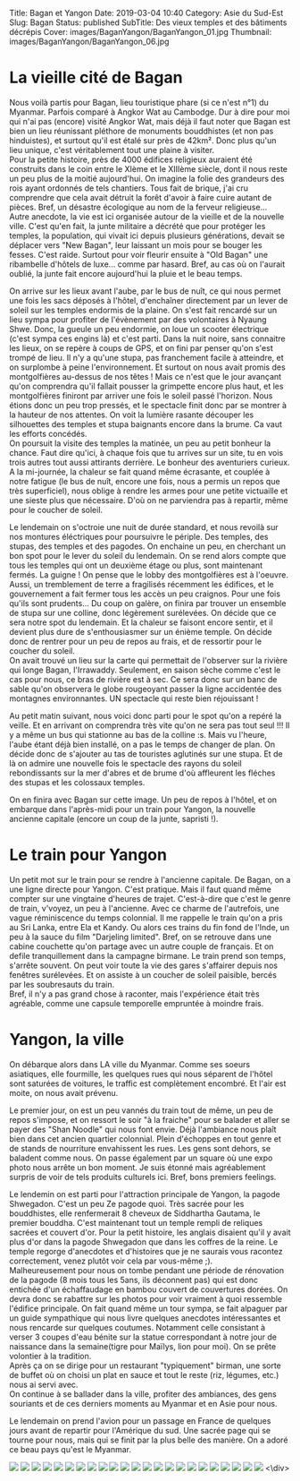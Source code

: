Title: Bagan et Yangon
Date: 2019-03-04 10:40
Category: Asie du Sud-Est
Slug: Bagan
Status: published
SubTitle: Des vieux temples et des bâtiments décrépis
Cover: images/BaganYangon/BaganYangon_01.jpg
Thumbnail: images/BaganYangon/BaganYangon_06.jpg

# La vieille cité de Bagan
Nous voilà partis pour Bagan, lieu touristique phare (si ce n'est n°1) du Myanmar. Parfois comparé à Angkor Wat au Cambodge. Dur à dire pour moi qui n'ai pas (encore) visité Angkor Wat, mais déjà il faut noter que Bagan est bien un lieu réunissant pléthore de monuments bouddhistes (et non pas hinduistes), et surtout qu'il est étalé sur près de 42km². Donc plus qu'un lieu unique, c'est véritablement tout une plaine à visiter.  
Pour la petite histoire, près de 4000 édifices religieux auraient été construits dans le coin entre le XIème et le XIIIème siècle, dont il nous reste un peu plus de la moitié aujourd'hui. On imagine la folie des grandeurs des rois ayant ordonnés de tels chantiers. Tous fait de brique, j'ai cru comprendre que cela avait détruit la forêt d'avoir à faire cuire autant de pièces. Bref, un désastre écologique au nom de la ferveur religieuse...  
Autre anecdote, la vie est ici organisée autour de la vieille et de la nouvelle ville. C'est qu'en fait, la junte militaire a décrété que pour protéger les temples, la population, qui vivait ici depuis plusieurs générations, devait se déplacer vers "New Bagan", leur laissant un mois pour se bouger les fesses. C'est raide. Surtout pour voir fleurir ensuite à "Old Bagan" une ribambelle d'hôtels de luxe... comme par hasard. Bref, au cas où on l'aurait oublié, la junte fait encore aujourd'hui la pluie et le beau temps.

On arrive sur les lieux avant l'aube, par le bus de nuît, ce qui nous permet une fois les sacs déposés à l'hôtel, d'enchaîner directement par un lever de soleil sur les temples endormis de la plaine. On s'est fait rencardé sur un lieu sympa pour profiter de l'évènement par des volontaires à Nyaung Shwe. Donc, la gueule un peu endormie, on loue un scooter électrique (c'est sympa ces engins là) et c'est parti. Dans la nuit noire, sans connaitre les lieux, on se repère à coups de GPS, et on fini par penser qu'on s'est trompé de lieu. Il n'y a qu'une stupa, pas franchement facile à atteindre, et on surplombe à peine l'environnement. Et surtout on nous avait promis des montgolfières au-dessus de nos têtes ! Mais ce n'est que le jour avançant qu'on comprendra qu'il fallait pousser la grimpette encore plus haut, et les montgolfières finiront par arriver une fois le soleil passé l'horizon. Nous étions donc un peu trop pressés, et le spectacle finit donc par se montrer à la hauteur de nos attentes. On voit la lumière rasante découper les silhouettes des temples et stupa baignants encore dans la brume. Ca vaut les efforts concédés.  
On poursuit la visite des temples la matinée, un peu au petit bonheur la chance. Faut dire qu'ici, à chaque fois que tu arrives sur un site, tu en vois trois autres tout aussi attirants derrière. Le bonheur des aventuriers curieux. A la mi-journée, la chaleur se fait quand même écrasante, et couplée à notre fatigue (le bus de nuît, encore une fois, nous a permis un repos que très superficiel), nous oblige à rendre les armes pour une petite victuaille et une sieste plus que nécessaire. D'où on ne parviendra pas à repartir, même pour le coucher de soleil.

Le lendemain on s'octroie une nuit de durée standard, et nous revoilà sur nos montures éléctriques pour poursuivre le périple. Des temples, des stupas, des temples et des pagodes. On enchaine un peu, en cherchant un bon spot pour le lever du soleil du lendemain. On se rend alors compte que tous les temples qui ont un deuxième étage ou plus, sont maintenant fermés. La guigne ! On pense que le lobby des montgolfières est à l'oeuvre. Aussi, un tremblement de terre a fragilisés récemment les édifices, et le gouvernement a fait fermer tous les accès un peu craignos. Pour une fois qu'ils sont prudents... Du coup on galère, on finira par trouver un ensemble de stupa sur une colline, donc légèrement surélevées. On décide que ce sera notre spot du lendemain. Et la chaleur se faisont encore sentir, et il devient plus dure de s'enthousiasmer sur un énième temple. On décide donc de rentrer pour un peu de repos au frais, et de ressortir pour le coucher du soleil.  
On avait trouvé un lieu sur la carte qui permettait de l'observer sur la rivière qui longe Bagan, l'Irrawaddy. Seulement, en saison sèche comme c'est le cas pour nous, ce bras de rivière est à sec. Ce sera donc sur un banc de sable qu'on observera le globe rougeoyant passer la ligne accidentée des montagnes environnantes. UN spectacle qui reste bien réjouissant !

Au petit matin suivant, nous voici donc parti pour le spot qu'on a repéré la veille. Et en arrivant on comprendra très vite qu'on ne sera pas tout seul !!! Il y a même un bus qui stationne au bas de la colline :s. Mais vu l'heure, l'aube étant déjà bien installé, on a pas le temps de changer de plan. On décide donc de s'ajouter au tas de touristes aglutinés sur une stupa. Et de là on admire une nouvelle fois le spectacle des rayons du soleil rebondissants sur la mer d'abres et de brume d'où affleurent les fléches des stupas et les colossaux temples.

On en finira avec Bagan sur cette image. Un peu de repos à l'hôtel, et on embarque dans l'après-midi pour un train pour Yangon, la nouvelle ancienne capitale (encore un coup de la junte, sapristi !).

# Le train pour Yangon
Un petit mot sur le train pour se rendre à l'ancienne capitale. De Bagan, on a une ligne directe pour Yangon. C'est pratique. Mais il faut quand même compter sur une vingtaine d'heures de trajet. C'est-à-dire que c'est le genre de train, v'voyez, un peu à l'ancienne. Avec ce charme de l'autrefois, une vague réminiscence du temps colonnial. Il me rappelle le train qu'on a pris au Sri Lanka, entre Ela et Kandy. Ou alors ces trains du fin fond de l'Inde, un peu à la sauce du film "Darjeling limited". Bref, on se retrouve dans une cabine couchette qu'on partage avec un autre couple de français. Et on defile tranquillement dans la campagne birmane. Le train prend son temps, s'arrête souvent. On peut voir toute la vie des gares s'affairer depuis nos fenêtres surélevées. Et on assiste à un coucher de soleil paisible, bercés par les soubresauts du train.  
Bref, il n'y a pas grand chose à raconter, mais l'expérience était très agréable, comme une capsule temporelle empruntée à moindre frais.

# Yangon, la ville
On débarque alors dans LA ville du Myanmar. Comme ses soeurs asiatiques, elle fourmille, les quelques rues qui nous séparent de l'hôtel sont saturées de voitures, le traffic est complètement encombré. Et l'air est moite, on nous avait prévenu.

Le premier jour, on est un peu vannés du train tout de même, un peu de repos s'impose, et on ressort le soir "à la fraiche" pour se balader et aller se payer des "Shan Noodle" qui nous font envie. Déjà l'ambiance nous plaît bien dans cet ancien quartier colonnial. Plein d'échoppes en tout genre et de stands de nourriture envahissent les rues. Les gens sont dehors, se baladent comme nous. On passe également par un square où une expo photo nous arrête un bon moment. Je suis étonné mais agréablement surpris de voir de tels produits culturels ici. Bref, bons premiers feelings.

Le lendemin on est parti pour l'attraction principale de Yangon, la pagode Shwegadon. C'est un peu Ze pagode quoi. Très sacrée pour les bouddhistes, elle renfermerait 8 cheveux de Siddhartha Gautama, le premier bouddha. C'est maintenant tout un temple rempli de reliques sacrées et couvert d'or. Pour la petit histoire, les anglais disaient qu'il y avait plus d'or dans la pagode Shwegadon que dans les coffres de la reine. Le temple regorge d'anecdotes et d'histoires que je ne saurais vous racontez correctement, venez plutôt voir cela par vous-même ;).  
Malheureusement pour nous on tombe pendant une période de rénovation de la pagode (8 mois tous les 5ans, ils déconnent pas) qui est donc entichée d'un échaffaudage en bambou couvert de couvertures dorées. On devra donc se rabattre sur les photos pour voir vraiment à quoi ressemble l'édifice principale. On fait quand même un tour sympa, se fait alpaguer par un guide sympathique qui nous livre quelques anecdotes intéressantes et nous rencarde sur quelques coutumes. Notamment celle consistant à verser 3 coupes d'eau bénite sur la statue correspondant à notre jour de naissance dans la semaine(tigre pour Maïlys, lion pour moi). On se prête volontier à la tradition.  
Après ça on se dirige pour un restaurant "typiquement" birman, une sorte de buffet où on choisi un plat en sauce et tout le reste (riz, légumes, etc.) nous ai servi avec.  
On continue à se ballader dans la ville, profiter des ambiances, des gens souriants et de ces derniers moments au Myanmar et en Asie pour nous.

Le lendemain on prend l'avion pour un passage en France de quelques jours avant de repartir pour l'Amérique du sud. Une sacrée page qui se tourne pour nous, mais qui se finit par la plus belle des manière. On a adoré ce beau pays qu'est le Myanmar.

<div class="galleria" style="margin:auto">
    <img src="images/BaganYangon/BaganYangon_00.jpg" data-description="Bagan : des temples, des montgolfières au levé de soleil">
    <img src="images/BaganYangon/BaganYangon_01.jpg">
    <img src="images/BaganYangon/BaganYangon_02.jpg" data-description="La brume baignant les temples de Bagan">
    <img src="images/BaganYangon/BaganYangon_03.jpg">
    <img src="images/BaganYangon/BaganYangon_04.jpg">
    <img src="images/BaganYangon/BaganYangon_05.jpg">
    <img src="images/BaganYangon/BaganYangon_06.jpg">
    <img src="images/BaganYangon/BaganYangon_21.jpg" data-description="Une photo posée pour les touristes chinois : j'en ai profité !">
    <img src="images/BaganYangon/BaganYangon_22.jpg" data-description="La chaise du penseur">
    <img src="images/BaganYangon/BaganYangon_07.jpg">
    <img src="images/BaganYangon/BaganYangon_08.jpg" data-description="Un des grands temples, récemment restauré">
    <img src="images/BaganYangon/BaganYangon_09.jpg" data-description="Un autre temple, en rénovation">
    <img src="images/BaganYangon/BaganYangon_10.jpg">
    <img src="images/BaganYangon/BaganYangon_11.jpg" data-description="Les locaux endimanchés venant prier au temple">
    <img src="images/BaganYangon/BaganYangon_12.jpg">
    <img src="images/BaganYangon/BaganYangon_13.jpg" data-description="Le tableau classique de Bagan, avec un ciel de montgolfières et les temples anciens frappés par les rayons naissants du  soleil">
    <img src="images/BaganYangon/BaganYangon_14.jpg">
    <img src="images/BaganYangon/BaganYangon_15.jpg" data-description="Le train pour Yangon, un voyage aussi dans le passé">
    <img src="images/BaganYangon/BaganYangon_16.jpg" data-description="Un vieux batiment colonnial à Yangon">
    <img src="images/BaganYangon/BaganYangon_17.jpg" data-description="La pagode Shwegadon, malheureusement en restauration pendant notre visite">
    <img src="images/BaganYangon/BaganYangon_18.jpg" data-description="Le défilé des locaux aux habits colorés">
    <img src="images/BaganYangon/BaganYangon_19.jpg" data-description='Maïlys devant la statue du tigre, "son" animal totem'>
    <img src="images/BaganYangon/BaganYangon_20.jpg" data-description="Pour moi, c'est le lion">
<\div>
<script>
	(function() { 
            Galleria.loadTheme('https://cdnjs.cloudflare.com/ajax/libs/galleria/1.5.7/themes/classic/galleria.classic.min.js');
            Galleria.run('.galleria', {
                extend: function(options) {
                    Galleria.log(this)
                    Galleria.log(options)
                    this.bind('image', function(e) {
                        Galleria.log(e)
                        Galleria.log(e.imageTarget)
                        $(e.imageTarget).click(this.proxy(function() {
                        this.openLightbox();
                        }));
                    });
                }
            });
        }());
</script>
